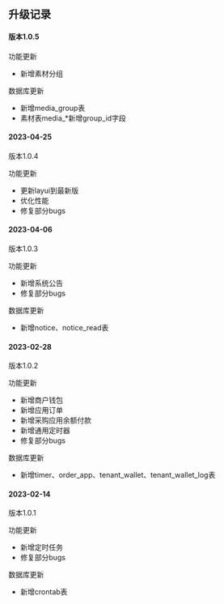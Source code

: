 ## 升级记录

#### 版本1.0.5

功能更新
* 新增素材分组

数据库更新
* 新增media_group表
* 素材表media_*新增group_id字段

#### 2023-04-25
版本1.0.4

功能更新
* 更新layui到最新版
* 优化性能
* 修复部分bugs

#### 2023-04-06
版本1.0.3

功能更新
* 新增系统公告
* 修复部分bugs

数据库更新
* 新增notice、notice_read表

#### 2023-02-28
版本1.0.2

功能更新
* 新增商户钱包
* 新增应用订单
* 新增采购应用余额付款
* 新增通用定时器
* 修复部分bugs

数据库更新
* 新增timer、order_app、tenant_wallet、tenant_wallet_log表

#### 2023-02-14
版本1.0.1

功能更新
* 新增定时任务
* 修复部分bugs

数据库更新
* 新增crontab表